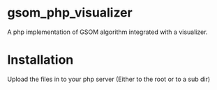 gsom_php_visualizer
===================

A php implementation of GSOM algorithm integrated with a visualizer.


Installation
============

Upload the files in to your php server (Either to the root or to a sub dir)


